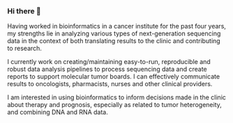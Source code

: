### Hi there 👋

Having worked in bioinformatics in a cancer institute for the past four years, my strengths lie in analyzing various types of next-generation sequencing data in the context of both translating results to the clinic and contributing to research. 

I currently work on creating/maintaining easy-to-run, reproducible and robust data analysis pipelines to process sequencing data and create reports to support molecular tumor boards. I can effectively communicate results to oncologists, pharmacists, nurses and other clinical providers. 

I am interested in using bioinformatics to inform decisions made in the clinic about therapy and prognosis, especially as related to tumor heterogeneity, and combining DNA and RNA data.
